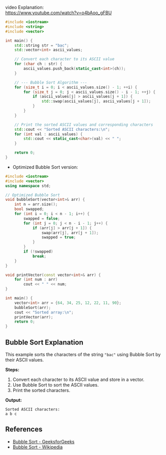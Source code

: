 video Explanation:  
https://www.youtube.com/watch?v=o4bAoo_gFBU

```cpp
#include <iostream>
#include <string>
#include <vector>

int main() {
    std::string str = "bac";
    std::vector<int> ascii_values;

    // Convert each character to its ASCII value
    for (char ch : str) {
        ascii_values.push_back(static_cast<int>(ch));
    }

    // --- Bubble Sort Algorithm ---
    for (size_t i = 0; i < ascii_values.size() - 1; ++i) {
        for (size_t j = 0; j < ascii_values.size() - i - 1; ++j) {
            if (ascii_values[j] > ascii_values[j + 1]) {
                std::swap(ascii_values[j], ascii_values[j + 1]);
            }
        }
    }

    // Print the sorted ASCII values and corresponding characters
    std::cout << "Sorted ASCII characters:\n";
    for (int val : ascii_values) {
        std::cout << static_cast<char>(val) << " ";
    }

    return 0;
}
```

- Optimized Bubble Sort version:

```cpp
#include <iostream>
#include <vector>
using namespace std;

// Optimized Bubble Sort
void bubbleSort(vector<int>& arr) {
    int n = arr.size();
    bool swapped;
    for (int i = 0; i < n - 1; i++) {
        swapped = false;
        for (int j = 0; j < n - i - 1; j++) {
            if (arr[j] > arr[j + 1]) {
                swap(arr[j], arr[j + 1]);
                swapped = true;
            }
        }
        if (!swapped)
            break;
    }
}

void printVector(const vector<int>& arr) {
    for (int num : arr)
        cout << " " << num;
}

int main() {
    vector<int> arr = {64, 34, 25, 12, 22, 11, 90};
    bubbleSort(arr);
    cout << "Sorted array:\n";
    printVector(arr);
    return 0;
}
```

## Bubble Sort Explanation

This example sorts the characters of the string `"bac"` using Bubble Sort by their ASCII values.

**Steps:**
1. Convert each character to its ASCII value and store in a vector.
2. Use Bubble Sort to sort the ASCII values.
3. Print the sorted characters.

**Output:**
```
Sorted ASCII characters:
a b c 
```

## References

- [Bubble Sort - GeeksforGeeks](https://www.geeksforgeeks.org/bubble-sort/)
- [Bubble Sort - Wikipedia](https://en.wikipedia.org/wiki/Bubble_sort)